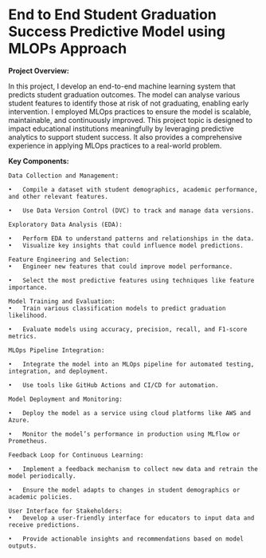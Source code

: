 # End to End Student Graduation Success Predictive Model using MLOPs Approach


**Project Overview:**

In this project, I develop an end-to-end machine learning system that predicts student
graduation outcomes. The model can analyse various student features to identify those at risk
of not graduating, enabling early intervention. l employed MLOps practices to ensure the
model is scalable, maintainable, and continuously improved. This project topic is designed to
impact educational institutions meaningfully by leveraging predictive analytics to support
student success. It also provides a comprehensive experience in applying MLOps practices to
a real-world problem.

**Key Components:**

	Data Collection and Management:

	•	Compile a dataset with student demographics, academic performance, and other relevant features.

	•	Use Data Version Control (DVC) to track and manage data versions.

	Exploratory Data Analysis (EDA):

	•	Perform EDA to understand patterns and relationships in the data.
	•	Visualize key insights that could influence model predictions.

	Feature Engineering and Selection:
	•	Engineer new features that could improve model performance.

	•	Select the most predictive features using techniques like feature importance.

	Model Training and Evaluation:
	•	Train various classification models to predict graduation likelihood.

	•	Evaluate models using accuracy, precision, recall, and F1-score metrics.

	MLOps Pipeline Integration:

	•	Integrate the model into an MLOps pipeline for automated testing, integration, and deployment.

	•	Use tools like GitHub Actions and CI/CD for automation.

	Model Deployment and Monitoring:

	•	Deploy the model as a service using cloud platforms like AWS and Azure.

	•	Monitor the model’s performance in production using MLflow or Prometheus.

	Feedback Loop for Continuous Learning:

	•	Implement a feedback mechanism to collect new data and retrain the model periodically.

	•	Ensure the model adapts to changes in student demographics or academic policies.

	User Interface for Stakeholders:
	•	Develop a user-friendly interface for educators to input data and receive predictions.
    
	•	Provide actionable insights and recommendations based on model outputs.
